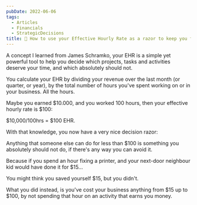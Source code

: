 ```yaml
---
pubDate: 2022-06-06
tags:
  - Articles
  - Financials
  - StrategicDecisions
title: 📄 How to use your Effective Hourly Rate as a razor to keep you focused on the most important activities
---
```


A concept I learned from James Schramko, your EHR is a simple yet powerful tool to help you decide which projects, tasks and activities deserve your time, and which absolutely should not.

You calculate your EHR by dividing your revenue over the last month (or quarter, or year), by the total number of hours you've spent working on or in your business. All the hours.

Maybe you earned $10.000, and you worked 100 hours, then your effective hourly rate is $100:

$10,000/100hrs = $100 EHR.

With that knowledge, you now have a very nice decision razor:

Anything that someone else can do for less than $100 is something you absolutely should not do, if there's any way you can avoid it.

Because if you spend an hour fixing a printer, and your next-door neighbour kid would have done it for $15...

You might think you saved yourself $15, but you didn't.

What you did instead, is you've cost your business anything from $15 up to $100, by not spending that hour on an activity that earns you money.
